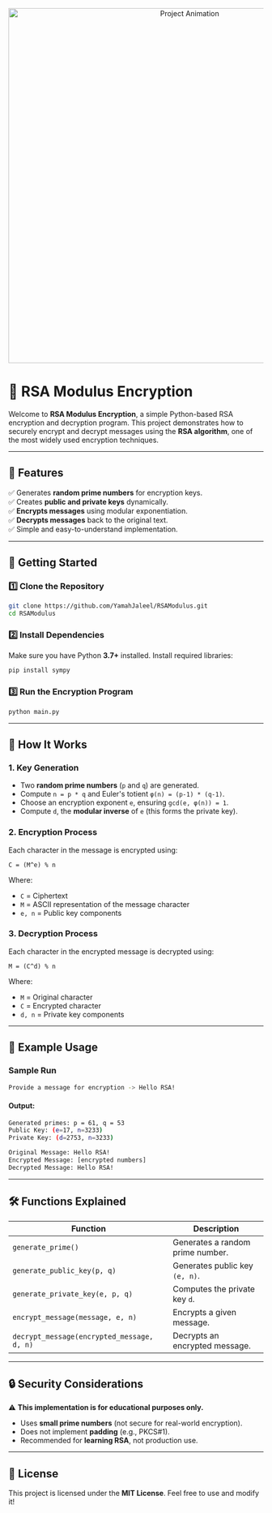 <p align="center">
  <img src="animation.gif" alt="Project Animation" width="700px">
</p>

# 🔐 RSA Modulus Encryption

Welcome to **RSA Modulus Encryption**, a simple Python-based RSA encryption and decryption program. This project demonstrates how to securely encrypt and decrypt messages using the **RSA algorithm**, one of the most widely used encryption techniques.

---

## 📌 Features

✅ Generates **random prime numbers** for encryption keys.\
✅ Creates **public and private keys** dynamically.\
✅ **Encrypts messages** using modular exponentiation.\
✅ **Decrypts messages** back to the original text.\
✅ Simple and easy-to-understand implementation.

---

## 🚀 Getting Started

### **1️⃣ Clone the Repository**

```bash
git clone https://github.com/YamahJaleel/RSAModulus.git
cd RSAModulus
```

### **2️⃣ Install Dependencies**

Make sure you have Python **3.7+** installed. Install required libraries:

```bash
pip install sympy
```

### **3️⃣ Run the Encryption Program**

```bash
python main.py
```

---

## 🔑 How It Works

### **1. Key Generation**

- Two **random prime numbers** (`p` and `q`) are generated.
- Compute `n = p * q` and Euler's totient `φ(n) = (p-1) * (q-1)`.
- Choose an encryption exponent `e`, ensuring `gcd(e, φ(n)) = 1`.
- Compute `d`, the **modular inverse** of `e` (this forms the private key).

### **2. Encryption Process**

Each character in the message is encrypted using:

```
C = (M^e) % n
```

Where:

- `C` = Ciphertext
- `M` = ASCII representation of the message character
- `e, n` = Public key components

### **3. Decryption Process**

Each character in the encrypted message is decrypted using:

```
M = (C^d) % n
```

Where:

- `M` = Original character
- `C` = Encrypted character
- `d, n` = Private key components

---

## 📖 Example Usage

### **Sample Run**

```bash
Provide a message for encryption -> Hello RSA!
```

#### **Output:**

```bash
Generated primes: p = 61, q = 53
Public Key: (e=17, n=3233)
Private Key: (d=2753, n=3233)

Original Message: Hello RSA!
Encrypted Message: [encrypted numbers]
Decrypted Message: Hello RSA!
```

---

## 🛠️ Functions Explained

| Function                                   | Description                      |
| ------------------------------------------ | -------------------------------- |
| `generate_prime()`                         | Generates a random prime number. |
| `generate_public_key(p, q)`                | Generates public key `(e, n)`.   |
| `generate_private_key(e, p, q)`            | Computes the private key `d`.    |
| `encrypt_message(message, e, n)`           | Encrypts a given message.        |
| `decrypt_message(encrypted_message, d, n)` | Decrypts an encrypted message.   |

---

## 🔒 Security Considerations

⚠ **This implementation is for educational purposes only.**

- Uses **small prime numbers** (not secure for real-world encryption).
- Does not implement **padding** (e.g., PKCS#1).
- Recommended for **learning RSA**, not production use.

---

## 📜 License

This project is licensed under the **MIT License**. Feel free to use and modify it!
